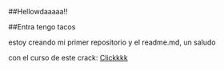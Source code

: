##Hellowdaaaaa!!

##Entra tengo tacos

estoy creando mi primer repositorio y el readme.md, un saludo

con el curso de este crack: [Clickkkk](https://youtube.com/playlist?list=PLDbrnXa6SAzUyitkL4zcnWO07HxG0BvmS "Clickkkk")